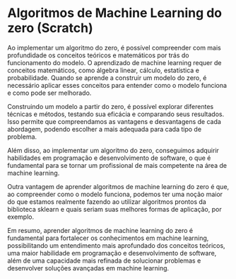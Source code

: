 # Algoritmos de Machine Learning do zero (Scratch)
Ao implementar um algoritmo do zero, é possível compreender com mais profundidade os conceitos teóricos e matemáticos por trás do funcionamento do modelo.
O aprendizado de machine learning requer de conceitos matemáticos, como álgebra linear, cálculo, estatística e probabilidade. Quando se aprende a construir um modelo do zero, é necessário aplicar esses conceitos para entender como o modelo funciona e como pode ser melhorado.

Construindo um modelo a partir do zero, é possível explorar diferentes técnicas e métodos, testando sua eficácia e comparando seus resultados. Isso permite que compreendamos as vantagens e desvantagens de cada abordagem, podendo escolher a mais adequada para cada tipo de problema.

Além disso, ao implementar um algoritmo do zero, conseguimos adquirir habilidades em programação e desenvolvimento de software, o que é fundamental para se tornar um profissional de mais competente na área de machine learning.

Outra vantagem de aprender algoritmos de machine learning do zero é que, ao compreender como o modelo funciona, podemos ter uma noção maior do que estamos realmente fazendo ao utilizar algoritmos prontos da biblioteca sklearn e quais seriam suas melhores formas de aplicação, por exemplo.

Em resumo, aprender algoritmos de machine learning do zero é fundamental para fortalecer os conhecimentos em machine learning, possibilitando um entendimento mais aprofundado dos conceitos teóricos, uma maior habilidade em programação e desenvolvimento de software, além de uma capacidade mais refinada de solucionar problemas e desenvolver soluções avançadas em machine learning.
